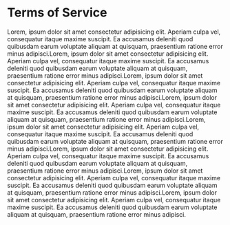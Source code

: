 # Terms of Service

Lorem, ipsum dolor sit amet consectetur adipisicing elit. Aperiam culpa vel, consequatur itaque maxime suscipit. Ea accusamus deleniti quod quibusdam earum voluptate aliquam at quisquam, praesentium ratione error minus adipisci.Lorem, ipsum dolor sit amet consectetur adipisicing elit. Aperiam culpa vel, consequatur itaque maxime suscipit. Ea accusamus deleniti quod quibusdam earum voluptate aliquam at quisquam, praesentium ratione error minus adipisci.Lorem, ipsum dolor sit amet consectetur adipisicing elit. Aperiam culpa vel, consequatur itaque maxime suscipit. Ea accusamus deleniti quod quibusdam earum voluptate aliquam at quisquam, praesentium ratione error minus adipisci.Lorem, ipsum dolor sit amet consectetur adipisicing elit. Aperiam culpa vel, consequatur itaque maxime suscipit. Ea accusamus deleniti quod quibusdam earum voluptate aliquam at quisquam, praesentium ratione error minus adipisci.Lorem, ipsum dolor sit amet consectetur adipisicing elit. Aperiam culpa vel, consequatur itaque maxime suscipit. Ea accusamus deleniti quod quibusdam earum voluptate aliquam at quisquam, praesentium ratione error minus adipisci.Lorem, ipsum dolor sit amet consectetur adipisicing elit. Aperiam culpa vel, consequatur itaque maxime suscipit. Ea accusamus deleniti quod quibusdam earum voluptate aliquam at quisquam, praesentium ratione error minus adipisci.Lorem, ipsum dolor sit amet consectetur adipisicing elit. Aperiam culpa vel, consequatur itaque maxime suscipit. Ea accusamus deleniti quod quibusdam earum voluptate aliquam at quisquam, praesentium ratione error minus adipisci.Lorem, ipsum dolor sit amet consectetur adipisicing elit. Aperiam culpa vel, consequatur itaque maxime suscipit. Ea accusamus deleniti quod quibusdam earum voluptate aliquam at quisquam, praesentium ratione error minus adipisci.